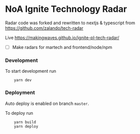 # NoA Ignite Technology Radar

Radar code was forked and rewritten to nextjs & typescript from
https://github.com/zalando/tech-radar

Live
https://makingwaves.github.io/ignite-pl-tech-radar/

- [ ] Make radars for martech and frontend/node/npm

### Development

To start development run

``` 
    yarn dev
```

### Deployment

Auto deploy is enabled on branch `master`.

To deploy run

```
    yarn build 
    yarn deploy
```